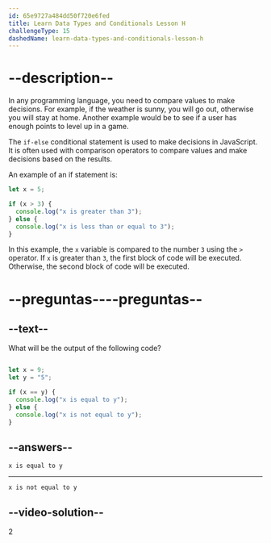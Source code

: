```yaml
---
id: 65e9727a484dd50f720e6fed
title: Learn Data Types and Conditionals Lesson H
challengeType: 15
dashedName: learn-data-types-and-conditionals-lesson-h
---
```


# --description--

In any programming language, you need to compare values to make decisions. For example, if the weather is sunny, you will go out, otherwise you will stay at home. Another example would be to see if a user has enough points to level up in a game.

The `if-else` conditional statement is used to make decisions in JavaScript. It is often used with comparison operators to compare values and make decisions based on the results.

An example of an if statement is:

```javascript
let x = 5;

if (x > 3) {
  console.log("x is greater than 3");
} else {
  console.log("x is less than or equal to 3");
}
```

In this example, the `x` variable is compared to the number `3` using the `>` operator. If `x` is greater than `3`, the first block of code will be executed. Otherwise, the second block of code will be executed.

# --preguntas----preguntas--

## --text--

What will be the output of the following code?

```javascript

let x = 9;
let y = "5";

if (x == y) {
  console.log("x is equal to y");
} else {
  console.log("x is not equal to y");
}

```

## --answers--

`x is equal to y`

---

`x is not equal to y`


## --video-solution--

2
